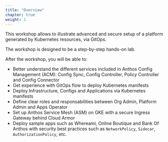 ```yaml
---
title: "Overview"
chapter: true
weight: 1
---
```

This workshop allows to illustrate advanced and secure setup of a platform generated by Kubernetes resources, via GitOps.

The workshop is designed to be a step-by-step hands-on lab.

After the workshop, you will be able to:
- Better understand the different services included in Anthos Config Management (ACM): Config Sync, Config Controller, Policy Controller and Config Connector
- Get experience with GitOps flow to deploy Kubernetes manifests
- Deploy Infrastructure, Configs and Applications via Kubernetes manifests
- Define clear roles and responsabilities between Org Admin, Platform Admin and Apps Operator
- Set up Anthos Service Mesh (ASM) on GKE with a secure Ingress Gateway behind Cloud Armor
- Deploy sample apps such as Whereami, Online Boutique and Bank Of Anthos with security best practices such as `NetworkPolicy`, `Sidecar`, `AuthorizationPolicy`, etc.